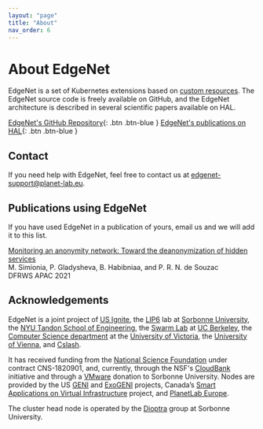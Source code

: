 ```yaml
---
layout: "page"
title: "About"
nav_order: 6
---
```


# About EdgeNet

EdgeNet is a set of Kubernetes extensions based
on [custom resources](https://kubernetes.io/docs/concepts/extend-kubernetes/api-extension/custom-resources/). The
EdgeNet source code is freely available on GitHub, and the EdgeNet architecture is described in several scientific
papers available on HAL.

[EdgeNet's GitHub Repository](https://github.com/EdgeNet-project/edgenet){: .btn .btn-blue }
[EdgeNet's publications on HAL](https://hal.archives-ouvertes.fr/search/index?q=EdgeNet){: .btn .btn-blue }

## Contact

If you need help with EdgeNet, feel free to contact us at <edgenet-support@planet-lab.eu>.

## Publications using EdgeNet

If you have used EdgeNet in a publication of yours, email us and we will add it to this list.

[Monitoring an anonymity network: Toward the deanonymization of hidden services](https://dfrws.org/wp-content/uploads/2021/01/2021_APAC_paper-monitoring_an_anonymity_network-toward_the_deanonymization_of_hidden_services.pdf)  
M. Simionia, P. Gladysheva, B. Habibniaa, and P. R. N. de Souzac  
DFRWS APAC 2021

## Acknowledgements

EdgeNet is a joint project of [US Ignite](https://www.us-ignite.org), the [LIP6](https://www.lip6.fr/) lab
at [Sorbonne University](https://www.sorbonne-universite.fr/),
the [NYU Tandon School of Engineering](https://engineering.nyu.edu/),
the [Swarm Lab](https://swarmlab.berkeley.edu/home) at [UC Berkeley](https://www.berkeley.edu/),
the [Computer Science department](https://www.uvic.ca/engineering/computerscience/) at
the [University of Victoria](https://www.uvic.ca/), the [University of Vienna](https://www.univie.ac.at/),
and [Cslash](https://cslash.net/).

It has received funding from the [National Science Foundation](https://www.nsf.org/)
under contract CNS-1820901, and, currently, through the NSF's [CloudBank](https://www.cloudbank.org) initiative and
through a [VMware](https://www.vmware.com/) donation to Sorbonne University. Nodes are provided by the
US [GENI](https://geni.net) and [ExoGENI](http://www.exogeni.net/) projects,
Canada’s [Smart Applications on Virtual Infrastructure](https://www.savinetwork.ca/) project,
and [PlanetLab Europe](https://www.planet-lab.eu/).

The cluster head node is operated by the [Dioptra](https://dioptra.io) group at Sorbonne University.
